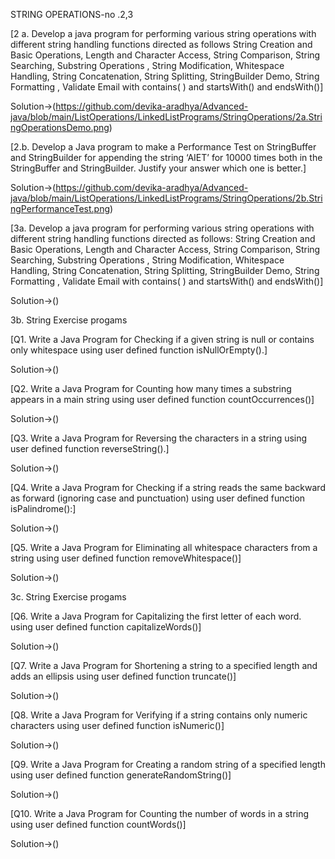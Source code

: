 STRING OPERATIONS-no .2,3


[2 a. Develop a java program for performing various string operations with different string
handling functions directed as follows
String Creation and Basic Operations, Length and Character Access, String Comparison, String
Searching, Substring Operations , String Modification, Whitespace Handling, String
Concatenation, String Splitting, StringBuilder Demo, String Formatting , Validate Email with
contains( ) and startsWith() and endsWith()]

Solution->(https://github.com/devika-aradhya/Advanced-java/blob/main/ListOperations/LinkedListPrograms/StringOperations/2a.StringOperationsDemo.png)


[2.b. Develop a Java program to make a Performance Test on StringBuffer and StringBuilder for
appending the string ‘AIET’ for 10000 times both in the StringBuffer and StringBuilder. Justify
your answer which one is better.]

Solution->(https://github.com/devika-aradhya/Advanced-java/blob/main/ListOperations/LinkedListPrograms/StringOperations/2b.StringPerformanceTest.png)



[3a. Develop a java program for performing various string operations with different string
handling functions directed as follows:
String Creation and Basic Operations, Length and Character Access, String Comparison, String
Searching, Substring Operations , String Modification, Whitespace Handling, String Concatenation,
String Splitting, StringBuilder Demo, String Formatting , Validate Email with contains( ) and
startsWith() and endsWith()]

Solution->()



3b. String Exercise progams


[Q1. Write a Java Program for Checking if a given string is null or contains only whitespace using user
defined function isNullOrEmpty().]

Solution->()


[Q2. Write a Java Program for Counting how many times a substring appears in a main string
using user defined function countOccurrences()]

Solution->()

[Q3. Write a Java 
Program for Reversing the characters in a string using user defined function
reverseString().]

Solution->()


[Q4. Write a Java Program for Checking if a string reads the same backward as forward (ignoring case
and punctuation) using user defined function isPalindrome():]

Solution->()



[Q5. Write a Java Program for Eliminating all whitespace characters from a string using user defined
function removeWhitespace()]

Solution->()



3c. String Exercise progams


[Q6. Write a Java Program for Capitalizing the first letter of each word. using user defined function
capitalizeWords()]


Solution->()

[Q7. Write a Java Program for Shortening a string to a specified length and adds an ellipsis using user
defined function truncate()]

Solution->()


[Q8. Write a Java Program for Verifying if a string contains only numeric characters using user defined
function isNumeric()]

Solution->()



[Q9. Write a Java Program for Creating a random string of a specified length using user defined
function generateRandomString()]

Solution->()



[Q10. Write a Java Program for Counting the number of words in a string using user defined function
countWords()]

Solution->()


